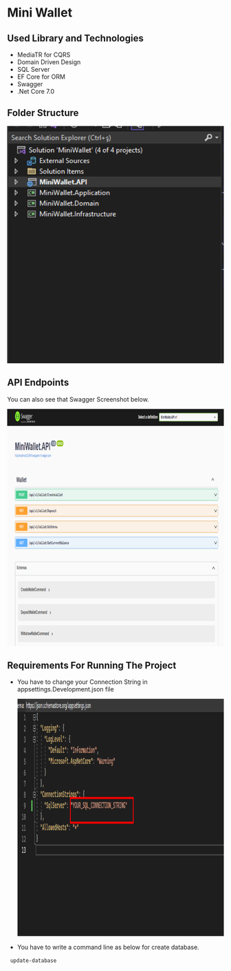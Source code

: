 # Mini Wallet

## Used Library and Technologies

 - MediaTR for CQRS
 - Domain Driven Design
 - SQL Server 
 - EF Core for ORM
 - Swagger
 - .Net Core 7.0

## Folder Structure
<p>
    <img src="https://github.com/yilmazsalihcan/MiniWallet/blob/master/Folder-Structure.png" width="550" height="550" />
</p>


## API Endpoints
 You can also see that Swagger Screenshot below.
 <p>
    <img src="https://github.com/yilmazsalihcan/MiniWallet/blob/master/Swagger.png" width="550" height="550" />
  </p>
	
## Requirements For Running The Project
	
- You have to change your Connection String in appsettings.Development.json file 		
  <p>
    <img src="https://github.com/yilmazsalihcan/MiniWallet/blob/master/AppSettings.png" width="550" height="550" />
  </p>
- You have to write a command line as below for create database. 
```
 update-database
```







	



	
